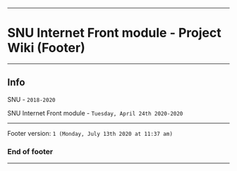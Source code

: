 
***

# SNU Internet Front module  - Project Wiki (Footer)

***

## Info

SNU - `2018-2020`

SNU Internet Front module - `Tuesday, April 24th 2020-2020`

***

Footer version: `1 (Monday, July 13th 2020 at 11:37 am)`

### End of footer

***
